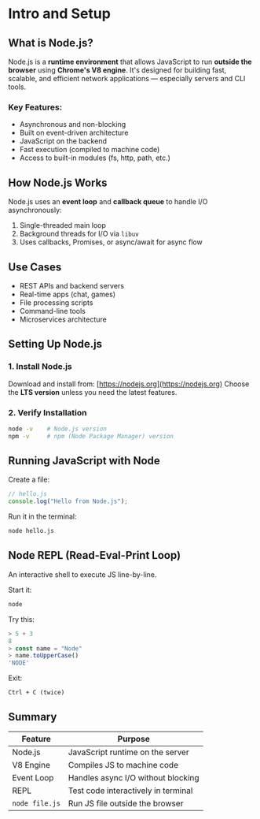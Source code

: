 # Intro and Setup

## What is Node.js?

Node.js is a **runtime environment** that allows JavaScript to run **outside the browser** using **Chrome's V8 engine**. It's designed for building fast, scalable, and efficient network applications — especially servers and CLI tools.

### Key Features:

* Asynchronous and non-blocking
* Built on event-driven architecture
* JavaScript on the backend
* Fast execution (compiled to machine code)
* Access to built-in modules (fs, http, path, etc.)

## How Node.js Works

Node.js uses an **event loop** and **callback queue** to handle I/O asynchronously:

1. Single-threaded main loop
2. Background threads for I/O via `libuv`
3. Uses callbacks, Promises, or async/await for async flow

## Use Cases

* REST APIs and backend servers
* Real-time apps (chat, games)
* File processing scripts
* Command-line tools
* Microservices architecture

## Setting Up Node.js

### 1. Install Node.js

Download and install from: [https://nodejs.org](https://nodejs.org)
Choose the **LTS version** unless you need the latest features.

### 2. Verify Installation

```bash
node -v    # Node.js version
npm -v     # npm (Node Package Manager) version
```

## Running JavaScript with Node

Create a file:

```js
// hello.js
console.log("Hello from Node.js");
```

Run it in the terminal:

```bash
node hello.js
```

## Node REPL (Read-Eval-Print Loop)

An interactive shell to execute JS line-by-line.

Start it:

```bash
node
```

Try this:

```js
> 5 + 3
8
> const name = "Node"
> name.toUpperCase()
'NODE'
```

Exit:

```plaintext
Ctrl + C (twice)
```

## Summary

| Feature        | Purpose                             |
| -------------- | ----------------------------------- |
| Node.js        | JavaScript runtime on the server    |
| V8 Engine      | Compiles JS to machine code         |
| Event Loop     | Handles async I/O without blocking  |
| REPL           | Test code interactively in terminal |
| `node file.js` | Run JS file outside the browser     |
